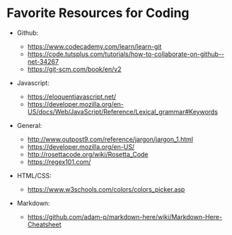 Favorite Resources for Coding
=============================
* Github:
  * https://www.codecademy.com/learn/learn-git
  * https://code.tutsplus.com/tutorials/how-to-collaborate-on-github--net-34267
  * https://git-scm.com/book/en/v2

* Javascript:
  * https://eloquentjavascript.net/
  * https://developer.mozilla.org/en-US/docs/Web/JavaScript/Reference/Lexical_grammar#Keywords

* General:
  * http://www.outpost9.com/reference/jargon/jargon_1.html
  * https://developer.mozilla.org/en-US/
  * http://rosettacode.org/wiki/Rosetta_Code 
  * https://regex101.com/

* HTML/CSS:
  * https://www.w3schools.com/colors/colors_picker.asp

* Markdown:
  * https://github.com/adam-p/markdown-here/wiki/Markdown-Here-Cheatsheet
